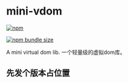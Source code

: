 # mini-vdom

[![npm](https://img.shields.io/npm/v/mini-vdom.svg)](https://www.npmjs.com/package/mini-vdom)

[![npm bundle size](https://img.shields.io/bundlephobia/min/mini-vdom.svg?label=npm%20bundle%20size)](https://www.npmjs.com/package/mini-vdom)

A mini virtual dom lib. 一个轻量级的虚拟dom库。

## 先发个版本占位置
